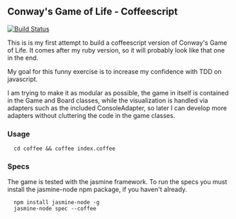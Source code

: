 ## Conway's Game of Life - Coffeescript

[![Build Status](https://secure.travis-ci.org/spaghetticode/game-of-life-coffeescript.png)](http://travis-ci.org/spaghetticode/game-of-life-coffeescript)

This is is my first attempt to build a coffeescript version of Conway's Game of
Life. It comes after my ruby version, so it will probably look like that one in
the end.

My goal for this funny exercise is to increase my confidence with TDD on
javascript.

I am trying to make it as modular as possible, the game in itself is contained
in the Game and Board classes, while the visualization is handled via adapters
such as the included ConsoleAdapter, so later I can develop more adapters
without cluttering the code in the game classes.

### Usage

```
  cd coffee && coffee index.coffee
```

### Specs

The game is tested with the jasmine framework. To run the specs you must install
the jasmine-node npm package, if you haven't already.

```
  npm install jasmine-node -g
  jasmine-node spec --coffee
```
